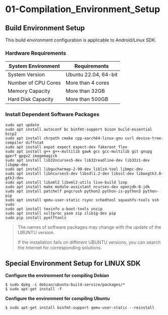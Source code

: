 # 01-Compilation_Environment_Setup

## Build Environment Setup <a id="BuildEnv-K7"></a>

This build environment configuration is applicable to Android/Linux SDK.

### Hardware Requirements

| System Environment | Requirements |
| --------- | ----------------- |
| System Version | Ubuntu 22.04, 64-bit |
| Number of CPU Cores | More than 4 cores |
| Memory Capacity | More than 32GB |
| Hard Disk Capacity | More than 500GB |

### Install Dependent Software Packages

```
sudo apt update
sudo apt install autoconf bc binfmt-support bison build-essential bzip2
sudo apt install chrpath cmake cpp-aarch64-linux-gnu curl device-tree-compiler diffstat
sudo apt install expat expect expect-dev fakeroot flex
sudo apt install g++ g++-multilib gawk gcc gcc-multilib git gnupg gperf gpgv2 imagemagick
sudo apt install lib32ncurses5-dev lib32readline-dev lib32z1-dev libgmp-dev 
sudo apt install libgucharmap-2-90-dev liblz4-tool libmpc-dev
sudo apt install libncurses5-dev libsdl1.2-dev libssl-dev libwxgtk3.0-gtk3-dev 
sudo apt install libxml2 libxml2-utils live-build lzop
sudo apt install make module-assistant ncurses-dev openjdk-8-jdk 
sudo apt install patchelf pngcrush python2 python-is-python3 python-pip
sudo apt install qemu-user-static rsync schedtool squashfs-tools ssh sudo 
sudo apt install texinfo u-boot-tools unzip
sudo apt install xsltproc yasm zip zlib1g-dev pip
sudo pip install pyelftools
```

> The names of software packages may change with the update of the UBUNTU version.
>
> If the installation fails on different UBUNTU versions, you can search the Internet for corresponding solutions.

## Special Environment Setup for LINUX SDK

**Configure the environment for compiling Debian**

```
$ sudo dpkg -i debian/ubuntu-build-service/packages/*
$ sudo apt-get install -f
```

**Configure the environment for compiling Ubuntu**

```
$ sudo apt-get install binfmt-support qemu-user-static --reinstall
```
